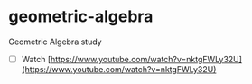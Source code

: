 # geometric-algebra
Geometric Algebra study

- [ ] Watch [https://www.youtube.com/watch?v=nktgFWLy32U](https://www.youtube.com/watch?v=nktgFWLy32U)
